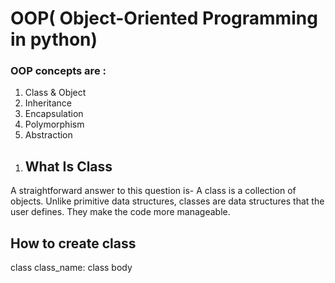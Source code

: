 <h1>OOP( Object-Oriented Programming in python)</h1>
<h3>OOP concepts are :</h3>
<div>
<ol tpye="number">
<li>Class & Object</li>
<li>Inheritance</li>
<li>Encapsulation</li>
<li>Polymorphism</li>
<li>Abstraction</li>
</ol>


<ol tpye="number">
<li><h2> What Is Class</h2></li>
</ol>
<p>A straightforward answer to this question is- A class is a collection of objects.  Unlike primitive data structures, classes are data structures that the user defines. They make the code more manageable.</p>

<h2> How to create class</h2>

class class_name:
    class body
      


</div>